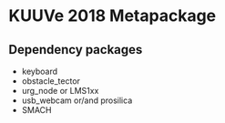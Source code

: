 # KUUVe 2018 Metapackage
## Dependency packages
- keyboard
- obstacle_tector
- urg_node or LMS1xx
- usb_webcam or/and prosilica
- SMACH
